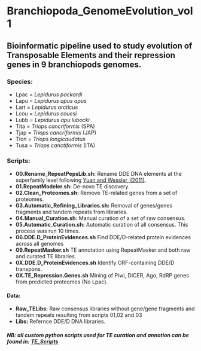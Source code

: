 # Branchiopoda_GenomeEvolution_vol1

## Bioinformatic pipeline used to study evolution of Transposable Elements and their repression genes in 9 branchiopods genomes.

### Species:  
 - Lpac = *Lepidurus packardi*
 - Lapu = *Lepidurus apus apus*
 - Lart = *Lepidurus arcticus*
 - Lcou = *Lepidurus couesi*
 - Lubb = *Lepidurus apu lubocki*
 - Tita = *Triops cancriformis* (SPA)
 - Tjap = *Triops cancriformis* (JAP)
 - Tlon = *Triops longicaudatus*
 - Tusa = *Triops canctiformis* (ITA) 

### Scripts:

- **00.Rename_RepeatPepsLib.sh:** Rename DDE DNA elements at the superfamily level following [Yuan and Wessler, (2011)](https://www.pnas.org/doi/10.1073/pnas.1104208108).  
- **01.RepeatModeler.sh:** De-novo TE discovery.  
- **02.Clean_Proteomes.sh:** Remove TE-related genes from a set of proteomes.  
- **03.Automatic_Refining_Libraries.sh:** Removal of genes/genes fragments and tandem repeats from libraries.  
- **04.Manual_Curation.sh:** Manual curation of a set of raw consensus.    
- **05.Automatic_Curation.sh:** Automatic curation of all consensus.  This process was run 10 times.
- **06.DDE.D_ProteinEvidences.sh** Find DDE/D-related protein evidences across all genomes
- **09.RepeatMasker.sh** TE annotation using RepeatMasker and both raw and curated TE libraries.
- **0X.DDE.D_ProteinEvidences.sh** Identify ORF-containing DDE/D transpons.  
- **0X.TE_Repression.Genes.sh** Mining of Piwi, DICER, Ago, RdRP genes from predicted proteomes (No Lpac).

#### Data:
- **Raw_TELibs:** Raw consensus libraries without gene/gene fragments and tandem repeats resulting from scripts 01,02 and 03 
- **Libs:** Refernce DDE/D DNA libraries.  

##### NB: all custom python scripts used for TE curation and annotion can be found in: [TE_Scripts](https://github.com/jacopoM28/Python_Scripts/tree/main/TE_scripts)
 
